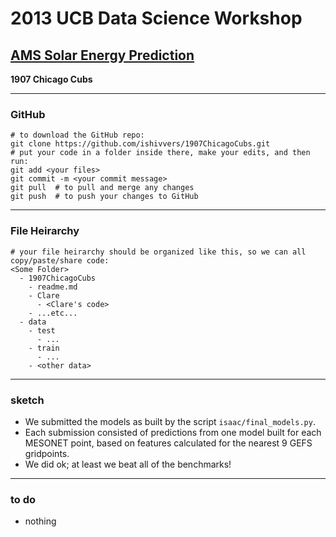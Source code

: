# 2013 UCB Data Science Workshop #
## [AMS Solar Energy Prediction](http://www.kaggle.com/c/ams-2014-solar-energy-prediction-contest) ##
__1907 Chicago Cubs__


---------------------------------------
### GitHub ###

	# to download the GitHub repo:
	git clone https://github.com/ishivvers/1907ChicagoCubs.git
	# put your code in a folder inside there, make your edits, and then run:
	git add <your files>
	git commit -m <your commit message>
	git pull  # to pull and merge any changes
	git push  # to push your changes to GitHub

---------------------------------------
### File Heirarchy ###

	# your file heirarchy should be organized like this, so we can all copy/paste/share code:
	<Some Folder>
	  - 1907ChicagoCubs
	    - readme.md
	    - Clare
	      - <Clare's code>
	    - ...etc...
	  - data
	    - test
	      - ...
	    - train
	      - ...
	    - <other data>

---------------------------------------
### sketch ###

- We submitted the models as built by the script <code>isaac/final_models.py</code>.
- Each submission consisted of predictions from one model built for each MESONET point, based on features calculated for the nearest 9 GEFS gridpoints.
- We did ok; at least we beat all of the benchmarks!


---------------------------------------
### to do ###

- nothing
